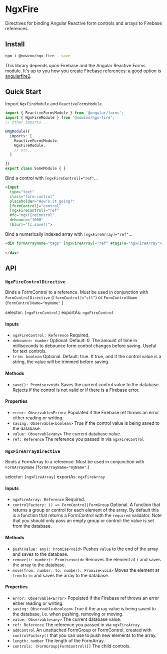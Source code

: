 # NgxFire

Directives for binding Angular Reactive form controls and arrays to Firebase references.

## Install
```bash
npm i @nowzoo/ngx-fire --save
```

This library depends upon Firebase and the Angular Reactive Forms module. It's up to you how you create Firebase references: a good option is [angularfire2](https://github.com/angular/angularfire2).

## Quick Start

Import `NgxFireModule` and `ReactiveFormsModule`.
```typescript
import { ReactiveFormsModule } from '@angular/forms';
import { NgxFireModule } from '@nowzoo/ngx-fire';
// other imports...

@NgModule({
  imports: [
    ReactiveFormsModule,
    NgxFireModule,
    // etc..
  ]

})
export class SomeModule { }
```

Bind a control with `[ngxFireControl]="ref"`...
```html
<input
  type="text"
  class="form-control"
  placeholder="How's it going?"
  [formControl]="control"
  [ngxFireControl]="ref"
  #fc="ngxFireControl"
  debounce="1000"
  (blur)="fc.save()">
```

Bind a numerically indexed array with `[ngxFireArray]="ref"`...
```html
<div formArrayName="tags" [ngxFireArray]="ref" #tagsFa="ngxFireArray">
....
</div>
```

## API

### `NgxFireControlDirective`

Binds a FormControl to a reference. Must be used in conjunction with `FormControlDirective` (`[formControl]="ctl"`) or `FormControlName` (`formControlName="myName"`.)

selector: `[ngxFireControl]` exportAs: `ngxFireControl`

#### Inputs

- `ngxFireControl: Reference` Required.
- `debounce: number` Optional. Default: 0. The amount of time in milliseconds to debounce form control changes before saving. Useful for text controls.
- `trim: boolean` Optional. Default: true. If true, and if the control value is a string, the value will be trimmed before saving.

#### Methods

- `save(): Promise<void>` Saves the current control value to the database. Rejects if the control is not valid or if there is a Firebase error.

#### Properties

- `error: Observable<Error>` Populated if the Firebase ref throws an error either reading or writing.
- `saving: Observable<boolean>` True if the control value is being saved to the database.
- `value: Observable<any>` The current database value.
- `ref: Reference` The reference you passed in via `ngxFireControl`


### `NgxFireArrayDirective`

Binds a FormArray to a reference. Must be used in conjunction with  `FormArrayName` (`formArrayName="myName"`.)

selector: `[ngxFireArray]` exportAs: `ngxFireArray`

#### Inputs

- `ngxFireArray: Reference` Required.
- `controlFactory: () => FormControl|FormGroup` Optional. A function that returns a group or control for each element of the array. By default this is a function that returns a FormControl with the `required` validator. Note that you should only pass an empty group or control: the value is set from the database.

#### Methods

- `push(value: any): Promise<void>` Pushes `value` to the end of the array and saves to the database.
- `remove(i: number): Promise<void>` Removes the element at `i` and saves the array to the database.
- `move(from: number, to: number): Promise<void>` Moves the element at `from` to `to` and saves the array to the database.

#### Properties

- `error: Observable<Error>` Populated if the Firebase ref throws an error either reading or writing.
- `saving: Observable<boolean>` True if the array value is being saved to the database, i.e. when pushing, removing or moving.
- `value: Observable<any>` The current database value.
- `ref: Reference` The reference you passed in via `ngxFireArray`
- `addControl` An unattached FormGroup or FormControl, created with `controlFactory()` that you can use to push new elements to the array.
- `length: number` The length of the FormArray.
- `controls: (FormGroup|FormControl)[]` The child controls.
